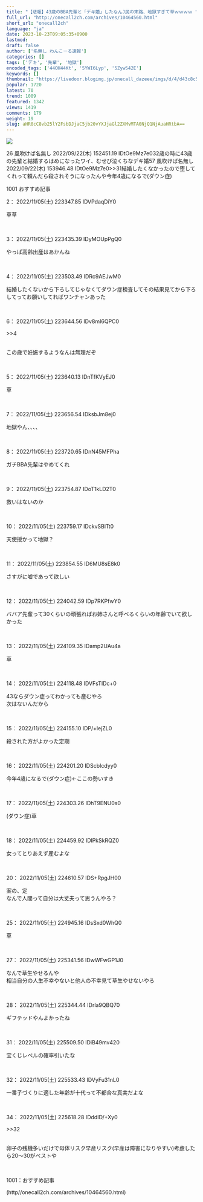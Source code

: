 ```yaml
---
title: "【悲報】43歳のBBA先輩と「デキ婚」したなんJ民の末路、地獄すぎて草ｗｗｗｗ "
full_url: "http://onecall2ch.com/archives/10464560.html"
short_url: "onecall2ch"
language: "ja"
date: 2023-10-23T09:05:35+0900
lastmod: 
draft: false
author: ['名無し わんこーる速報']
categories: []
tags: ['デキ', '先輩', '地獄']
encoded_tags: ['44OH44Kt', '5YWI6Lyp', '5Zyw542E']
keywords: []
thumbnail: "https://livedoor.blogimg.jp/onecall_dazeee/imgs/d/4/d43c8c5b.jpg"
popular: 1720
latest: 70
trend: 1089
featured: 1342
views: 1419
comments: 179
weight: 19
slug: aHR0cC8vb25lY2FsbDJjaC5jb20vYXJjaGl2ZXMvMTA0NjQ1NjAuaHRtbA==
---
```


![](https://livedoor.blogimg.jp/onecall_dazeee/imgs/d/4/d43c8c5b.jpg)

<div><p>26 風吹けば名無し 2022/09/22(木) 152451.19 IDtOe9Mz7e032歳の時に43歳の先輩と結婚するはめになったワイ、むせび泣くちなデキ婚57 風吹けば名無し 2022/09/22(木) 153946.48 IDtOe9Mz7e0>>31結婚したくなかったので堕してくれって頼んだら殺されそうになったんや今年4歳になるで(ダウン症)</p> <p class='name2'> 1001 おすすめ記事</p> <p class='name2'>2： 2022/11/05(土) 223347.85 IDVPdaqDiY0</p><p class='onecall'> 草草 <br></p><br> <p class='name2'>3： 2022/11/05(土) 223435.39 IDyMOUpPgQ0</p><p class='onecall'> やっぱ高齢出産はあかんね <br></p><br> <p class='name2'>4： 2022/11/05(土) 223503.49 IDRc9AEJwM0</p><p class='onecall'> 結婚したくないから下ろしてじゃなくてダウン症検査してその結果見てから下ろしてってお願いしてればワンチャンあった <br></p><br> <p class='name2'>6： 2022/11/05(土) 223644.56 IDv8mI6QPC0</p><p class='onecall'> <p class='anchor'>>>4</p> <br> この歳で妊娠するようなんは無理だぞ <br></p><br> <p class='name2'>5： 2022/11/05(土) 223640.13 IDnTfKVyEJ0</p><p class='onecall'> 草 <br></p><br> <p class='name2'>7： 2022/11/05(土) 223656.54 IDksbJm8ej0</p><p class='onecall'> 地獄やん、、、、 <br></p><br> <p class='name2'>8： 2022/11/05(土) 223720.65 IDnN45MFPha</p><p class='onecall'> ガチBBA先輩はやめてくれ <br></p><br> <p class='name2'>9： 2022/11/05(土) 223754.87 IDoT1kLD2T0</p><p class='onecall'> 救いはないのか <br></p><br> <p class='name2'>10： 2022/11/05(土) 223759.17 IDckvSBlTt0</p><p class='onecall'> 天使授かって地獄？ <br></p><br> <p class='name2'>11： 2022/11/05(土) 223854.55 ID6MU8sE8k0</p><p class='onecall'> さすがに嘘であって欲しい <br></p><br> <p class='name2'>12： 2022/11/05(土) 224042.59 IDp7RKPfwY0</p><p class='onecall'> ババア先輩って30くらいの頑張ればお姉さんと呼べるくらいの年齢でいて欲しかった <br></p><br> <p class='name2'>13： 2022/11/05(土) 224109.35 IDamp2UAu4a</p><p class='onecall'> 草 <br></p><br> <p class='name2'>14： 2022/11/05(土) 224118.48 IDVFsTIDc+0</p><p class='onecall'> 43ならダウン症ってわかっても産むやろ <br> 次はないんだから <br></p><br> <p class='name2'>15： 2022/11/05(土) 224155.10 IDP/+lejZL0</p><p class='onecall'> 殺された方がよかった定期 <br></p><br> <p class='name2'>16： 2022/11/05(土) 224201.20 IDScbIcdyy0</p><p class='onecall'> 今年4歳になるで(ダウン症)←ここの勢いすき <br></p><br> <p class='name2'>17： 2022/11/05(土) 224303.26 IDhT9ENU0s0</p><p class='onecall'> (ダウン症)草 <br></p><br> <p class='name2'>18： 2022/11/05(土) 224459.92 IDlPkSkRQZ0</p><p class='onecall'> 女ってとりあえず産むよな <br></p><br> <p class='name2'>20： 2022/11/05(土) 224610.57 IDS+RpgJH00</p><p class='onecall'> 案の、定 <br> なんで人間って自分は大丈夫って思うんやろ？ <br></p><br> <p class='name2'>25： 2022/11/05(土) 224945.16 IDsSxd0WhQ0</p><p class='onecall'> 草 <br></p><br> <p class='name2'>27： 2022/11/05(土) 225341.56 IDwWFwGP1J0</p><p class='onecall'> なんで草生やせるんや <br> 相当自分の人生不幸やないと他人の不幸見て草生やせないやろ <br></p><br> <p class='name2'>28： 2022/11/05(土) 225344.44 IDrla9QBQ70</p><p class='onecall'> ギフテッドやんよかったね <br></p><br> <p class='name2'>31： 2022/11/05(土) 225509.50 IDiB49mv420</p><p class='onecall'> 宝くじレベルの確率引いたな <br></p><br> <p class='name2'>32： 2022/11/05(土) 225533.43 IDVyFu31nL0</p><p class='onecall'> 一番子づくりに適した年齢が十代って不都合な真実だよな <br></p><br> <p class='name2'>34： 2022/11/05(土) 225618.28 IDddID/+Xy0</p><p class='onecall'> <p class='anchor'>>>32</p> <br> 卵子の残機多いだけで母体リスク早産リスク(早産は障害になりやすい)考慮したら20～30がベストや <br></p><br> <p class='name2'>1001：おすすめ記事</p> </div>

(http//onecall2ch.com/archives/10464560.html)
